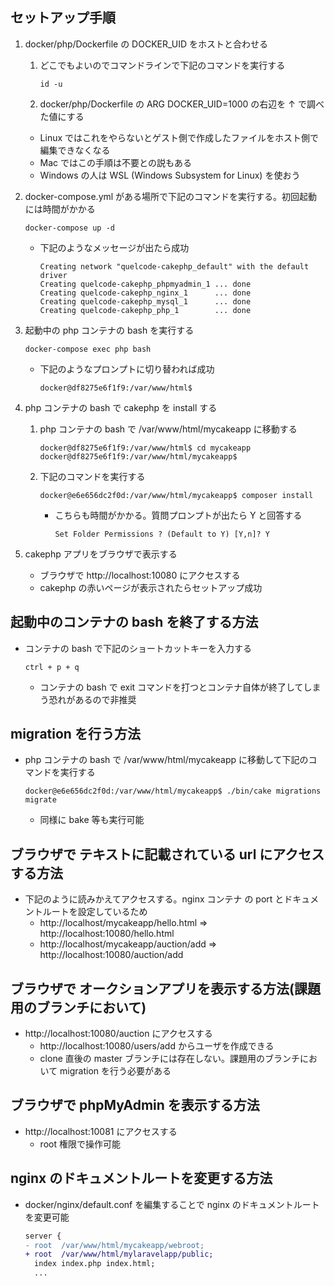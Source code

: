 ## セットアップ手順

1.  docker/php/Dockerfile の DOCKER_UID をホストと合わせる

    1. どこでもよいのでコマンドラインで下記のコマンドを実行する

       ```
       id -u
       ```

    1. docker/php/Dockerfile の ARG DOCKER_UID=1000 の右辺を ↑ で調べた値にする

    - Linux ではこれをやらないとゲスト側で作成したファイルをホスト側で編集できなくなる
    - Mac ではこの手順は不要との説もある
    - Windows の人は WSL (Windows Subsystem for Linux) を使おう

1.  docker-compose.yml がある場所で下記のコマンドを実行する。初回起動には時間がかかる

    ```
    docker-compose up -d
    ```

    - 下記のようなメッセージが出たら成功

      ```
      Creating network "quelcode-cakephp_default" with the default driver
      Creating quelcode-cakephp_phpmyadmin_1 ... done
      Creating quelcode-cakephp_nginx_1      ... done
      Creating quelcode-cakephp_mysql_1      ... done
      Creating quelcode-cakephp_php_1        ... done
      ```

1.  起動中の php コンテナの bash を実行する

    ```
    docker-compose exec php bash
    ```

    - 下記のようなプロンプトに切り替われば成功

      ```
      docker@df8275e6f1f9:/var/www/html$
      ```

1.  php コンテナの bash で cakephp を install する

    1. php コンテナの bash で /var/www/html/mycakeapp に移動する

       ```
       docker@df8275e6f1f9:/var/www/html$ cd mycakeapp
       docker@df8275e6f1f9:/var/www/html/mycakeapp$
       ```

    1. 下記のコマンドを実行する

       ```
       docker@e6e656dc2f0d:/var/www/html/mycakeapp$ composer install
       ```

       - こちらも時間がかかる。質問プロンプトが出たら Y と回答する

         ```
         Set Folder Permissions ? (Default to Y) [Y,n]? Y
         ```

1.  cakephp アプリをブラウザで表示する
    - ブラウザで http://localhost:10080 にアクセスする
    - cakephp の赤いページが表示されたらセットアップ成功

## 起動中のコンテナの bash を終了する方法

- コンテナの bash で下記のショートカットキーを入力する

  ```
  ctrl + p + q
  ```

  - コンテナの bash で exit コマンドを打つとコンテナ自体が終了してしまう恐れがあるので非推奨

## migration を行う方法

- php コンテナの bash で /var/www/html/mycakeapp に移動して下記のコマンドを実行する

  ```
  docker@e6e656dc2f0d:/var/www/html/mycakeapp$ ./bin/cake migrations migrate
  ```

  - 同様に bake 等も実行可能

## ブラウザで テキストに記載されている url にアクセスする方法

- 下記のように読みかえてアクセスする。nginx コンテナ の port とドキュメントルートを設定しているため
  - http://localhost/mycakeapp/hello.html ⇒ http://localhost:10080/hello.html
  - http://localhost/mycakeapp/auction/add ⇒ http://localhost:10080/auction/add

## ブラウザで オークションアプリを表示する方法(課題用のブランチにおいて)

- http://localhost:10080/auction にアクセスする
  - http://localhost:10080/users/add からユーザを作成できる
  - clone 直後の master ブランチには存在しない。課題用のブランチにおいて migration を行う必要がある

## ブラウザで phpMyAdmin を表示する方法

- http://localhost:10081 にアクセスする
  - root 権限で操作可能

## nginx のドキュメントルートを変更する方法

- docker/nginx/default.conf を編集することで nginx のドキュメントルートを変更可能

  ```diff
  server {
  - root  /var/www/html/mycakeapp/webroot;
  + root  /var/www/html/mylaravelapp/public;
    index index.php index.html;
    ...
  ```
